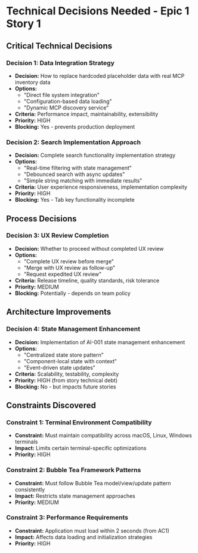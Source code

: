 # Technical Decisions Needed - Epic 1 Story 1

## Critical Technical Decisions

### Decision 1: Data Integration Strategy
- **Decision:** How to replace hardcoded placeholder data with real MCP inventory data
- **Options:** 
  - "Direct file system integration" 
  - "Configuration-based data loading"
  - "Dynamic MCP discovery service"
- **Criteria:** Performance impact, maintainability, extensibility
- **Priority:** HIGH
- **Blocking:** Yes - prevents production deployment

### Decision 2: Search Implementation Approach
- **Decision:** Complete search functionality implementation strategy
- **Options:**
  - "Real-time filtering with state management"
  - "Debounced search with async updates" 
  - "Simple string matching with immediate results"
- **Criteria:** User experience responsiveness, implementation complexity
- **Priority:** HIGH
- **Blocking:** Yes - Tab key functionality incomplete

## Process Decisions

### Decision 3: UX Review Completion
- **Decision:** Whether to proceed without completed UX review
- **Options:**
  - "Complete UX review before merge"
  - "Merge with UX review as follow-up"
  - "Request expedited UX review"
- **Criteria:** Release timeline, quality standards, risk tolerance
- **Priority:** MEDIUM
- **Blocking:** Potentially - depends on team policy

## Architecture Improvements

### Decision 4: State Management Enhancement
- **Decision:** Implementation of AI-001 state management enhancement
- **Options:**
  - "Centralized state store pattern"
  - "Component-local state with context"
  - "Event-driven state updates"
- **Criteria:** Scalability, testability, complexity
- **Priority:** HIGH (from story technical debt)
- **Blocking:** No - but impacts future stories

## Constraints Discovered

### Constraint 1: Terminal Environment Compatibility
- **Constraint:** Must maintain compatibility across macOS, Linux, Windows terminals
- **Impact:** Limits certain terminal-specific optimizations
- **Priority:** HIGH

### Constraint 2: Bubble Tea Framework Patterns
- **Constraint:** Must follow Bubble Tea model/view/update pattern consistently
- **Impact:** Restricts state management approaches
- **Priority:** MEDIUM

### Constraint 3: Performance Requirements
- **Constraint:** Application must load within 2 seconds (from AC1)
- **Impact:** Affects data loading and initialization strategies
- **Priority:** HIGH